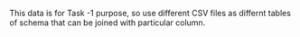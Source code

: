 This data is for Task -1 purpose, so use different CSV files as differnt tables of schema that can be joined with particular column.
